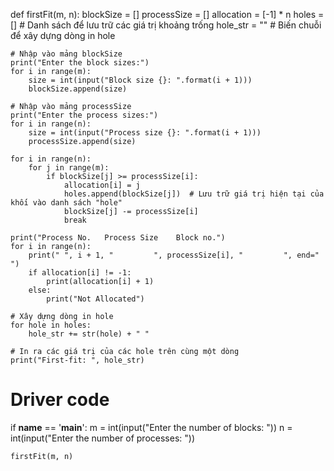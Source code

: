 def firstFit(m, n):
    blockSize = []
    processSize = []
    allocation = [-1] * n
    holes = []  # Danh sách để lưu trữ các giá trị khoảng trống
    hole_str = ""  # Biến chuỗi để xây dựng dòng in hole

    # Nhập vào mảng blockSize
    print("Enter the block sizes:")
    for i in range(m):
        size = int(input("Block size {}: ".format(i + 1)))
        blockSize.append(size)

    # Nhập vào mảng processSize
    print("Enter the process sizes:")
    for i in range(n):
        size = int(input("Process size {}: ".format(i + 1)))
        processSize.append(size)

    for i in range(n):
        for j in range(m):
            if blockSize[j] >= processSize[i]:
                allocation[i] = j
                holes.append(blockSize[j])  # Lưu trữ giá trị hiện tại của khối vào danh sách "hole"
                blockSize[j] -= processSize[i]
                break

    print("Process No.   Process Size    Block no.")
    for i in range(n):
        print(" ", i + 1, "         ", processSize[i], "         ", end=" ")
        if allocation[i] != -1:
            print(allocation[i] + 1)
        else:
            print("Not Allocated")

    # Xây dựng dòng in hole
    for hole in holes:
        hole_str += str(hole) + " "

    # In ra các giá trị của các hole trên cùng một dòng
    print("First-fit: ", hole_str)


# Driver code
if __name__ == '__main__':
    m = int(input("Enter the number of blocks: "))
    n = int(input("Enter the number of processes: "))

    firstFit(m, n)
